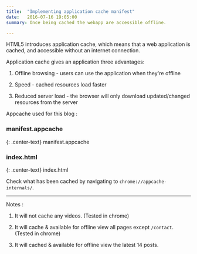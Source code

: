```yaml
---
title:  "Implementing application cache manifest"
date:   2016-07-16 19:05:00
summary: Once being cached the webapp are accessible offline.

---
```


HTML5 introduces application cache, which means that a web application is cached, and accessible without an internet connection.

Application cache gives an application three advantages:

1. Offline browsing - users can use the application when they're offline

2. Speed - cached resources load faster

3. Reduced server load - the browser will only download updated/changed resources from the server

Appcache used for this blog :

### manifest.appcache

{: .center-text}
manifest.appcache

<script src="http://gist-it.appspot.com/github/anonymoussc/anonymoussc.github.io/blob/master/manifest.appcache?footer=minimal"></script>

### index.html

{: .center-text}
index.html

<script src="http://gist-it.appspot.com/github/anonymoussc/anonymoussc.github.io/blob/master/_layouts/default.html?slice=1&footer=minimal"></script>

Check what has been cached by navigating to `chrome://appcache-internals/`.

---

Notes :

1. It will not cache any videos. (Tested in chrome)

2. It will cache & available for offline view all pages except `/contact`. (Tested in chrome)

3. It will cached & available for offline view the latest 14 posts.

